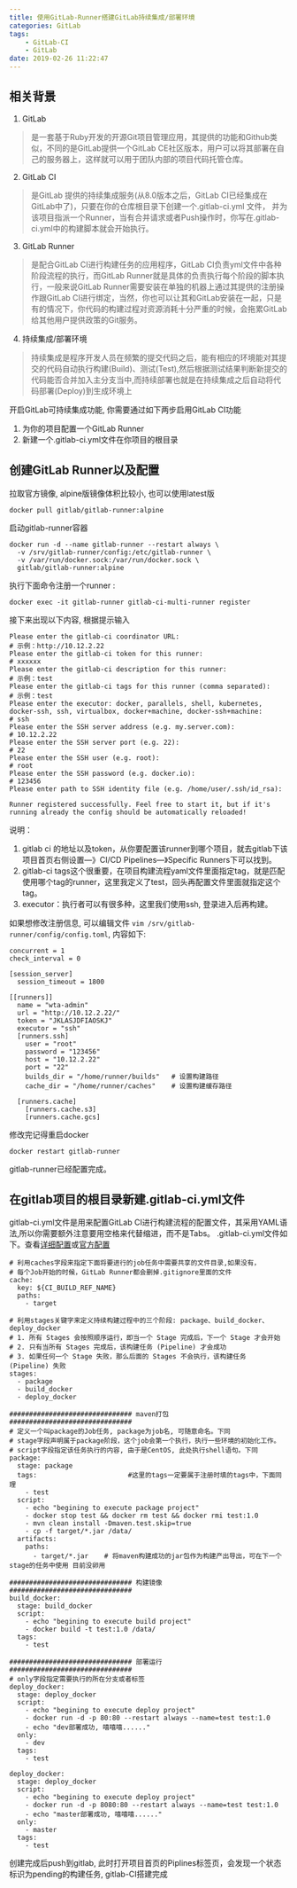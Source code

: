 ```yaml
---
title: 使用GitLab-Runner搭建GitLab持续集成/部署环境
categories: GitLab
tags: 
    - GitLab-CI
    - GitLab
date: 2019-02-26 11:22:47
---
```


相关背景
------
1. GitLab
> 是一套基于Ruby开发的开源Git项目管理应用，其提供的功能和Github类似，不同的是GitLab提供一个GitLab CE社区版本，用户可以将其部署在自己的服务器上，这样就可以用于团队内部的项目代码托管仓库。

2. GitLab CI
> 是GitLab 提供的持续集成服务(从8.0版本之后，GitLab CI已经集成在GitLab中了)，只要在你的仓库根目录下创建一个.gitlab-ci.yml 文件， 并为该项目指派一个Runner，当有合并请求或者Push操作时，你写在.gitlab-ci.yml中的构建脚本就会开始执行。

3. GitLab Runner
> 是配合GitLab CI进行构建任务的应用程序，GitLab CI负责yml文件中各种阶段流程的执行，而GitLab Runner就是具体的负责执行每个阶段的脚本执行，一般来说GitLab Runner需要安装在单独的机器上通过其提供的注册操作跟GitLab CI进行绑定，当然，你也可以让其和GitLab安装在一起，只是有的情况下，你代码的构建过程对资源消耗十分严重的时候，会拖累GitLab给其他用户提供政策的Git服务。

4. 持续集成/部署环境
> 持续集成是程序开发人员在频繁的提交代码之后，能有相应的环境能对其提交的代码自动执行构建(Build)、测试(Test),然后根据测试结果判断新提交的代码能否合并加入主分支当中,而持续部署也就是在持续集成之后自动将代码部署(Deploy)到生成环境上

开启GitLab可持续集成功能, 你需要通过如下两步启用GitLab CI功能


1. 为你的项目配置一个GitLab Runner
2. 新建一个.gitlab-ci.yml文件在你项目的根目录

创建GitLab Runner以及配置
------------------------

拉取官方镜像, alpine版镜像体积比较小, 也可以使用latest版
```
docker pull gitlab/gitlab-runner:alpine
```

启动gitlab-runner容器
```
docker run -d --name gitlab-runner --restart always \
  -v /srv/gitlab-runner/config:/etc/gitlab-runner \
  -v /var/run/docker.sock:/var/run/docker.sock \
  gitlab/gitlab-runner:alpine
```

执行下面命令注册一个runner :
```
docker exec -it gitlab-runner gitlab-ci-multi-runner register
```

接下来出现以下内容, 根据提示输入
```
Please enter the gitlab-ci coordinator URL:
# 示例：http://10.12.2.22
Please enter the gitlab-ci token for this runner:
# xxxxxx
Please enter the gitlab-ci description for this runner:
# 示例：test
Please enter the gitlab-ci tags for this runner (comma separated):
# 示例：test
Please enter the executor: docker, parallels, shell, kubernetes, docker-ssh, ssh, virtualbox, docker+machine, docker-ssh+machine:
# ssh
Please enter the SSH server address (e.g. my.server.com):
# 10.12.2.22
Please enter the SSH server port (e.g. 22):
# 22  
Please enter the SSH user (e.g. root):
# root
Please enter the SSH password (e.g. docker.io):
# 123456
Please enter path to SSH identity file (e.g. /home/user/.ssh/id_rsa):

Runner registered successfully. Feel free to start it, but if it's running already the config should be automatically reloaded!
```

说明： 
 1. gitlab ci 的地址以及token，从你要配置该runner到哪个项目，就去gitlab下该项目首页右侧设置—》CI/CD Pipelines—》Specific Runners下可以找到。 
 2. gitlab-ci tags这个很重要，在项目构建流程yaml文件里面指定tag，就是匹配使用哪个tag的runner，这里我定义了test，回头再配置文件里面就指定这个tag。 
 3. executor：执行者可以有很多种，这里我们使用ssh, 登录进入后再构建。 

如果想修改注册信息, 可以编辑文件 `vim /srv/gitlab-runner/config/config.toml`, 内容如下:
```
concurrent = 1
check_interval = 0

[session_server]
  session_timeout = 1800

[[runners]]
  name = "wta-admin"
  url = "http://10.12.2.22/"
  token = "JKLASJDFIAOSKJ"
  executor = "ssh"
  [runners.ssh]
    user = "root"
    password = "123456"
    host = "10.12.2.22"
    port = "22"
    builds_dir = "/home/runner/builds"   # 设置构建路径
    cache_dir = "/home/runner/caches"    # 设置构建缓存路径

  [runners.cache]
    [runners.cache.s3]
    [runners.cache.gcs]
```

修改完记得重启docker
```
docker restart gitlab-runner
```

gitlab-runner已经配置完成。

在gitlab项目的根目录新建.gitlab-ci.yml文件
---------------------------------

gitlab-ci.yml文件是用来配置GitLab CI进行构建流程的配置文件，其采用YAML语法,所以你需要额外注意要用空格来代替缩进，而不是Tabs。
.gitlab-ci.yml文件如下。查看[详细配置](https://segmentfault.com/a/1190000011890710)或[官方配置](https://docs.gitlab.com/ce/ci/yaml/README.html)

```
# 利用caches字段来指定下面将要进行的job任务中需要共享的文件目录,如果没有，
# 每个Job开始的时候，GitLab Runner都会删掉.gitignore里面的文件
cache:
  key: ${CI_BUILD_REF_NAME}
  paths:
    - target

# 利用stages关键字来定义持续构建过程中的三个阶段: package、build_docker、deploy_docker
# 1. 所有 Stages 会按照顺序运行，即当一个 Stage 完成后，下一个 Stage 才会开始
# 2. 只有当所有 Stages 完成后，该构建任务 (Pipeline) 才会成功
# 3. 如果任何一个 Stage 失败，那么后面的 Stages 不会执行，该构建任务 (Pipeline) 失败
stages:
  - package
  - build_docker
  - deploy_docker

############################### maven打包 ###############################
# 定义一个叫package的Job任务, package为job名, 可随意命名。下同
# stage字段声明属于package阶段，这个job会第一个执行，执行一些环境的初始化工作。
# script字段指定该任务执行的内容, 由于是CentOS, 此处执行shell语句。下同
package:
  stage: package
  tags:                       #这里的tags一定要属于注册时填的tags中，下面同理
    - test
  script:
    - echo "begining to execute package project"
    - docker stop test && docker rm test && docker rmi test:1.0
    - mvn clean install -Dmaven.test.skip=true
    - cp -f target/*.jar /data/
  artifacts:
    paths:
      - target/*.jar    # 将maven构建成功的jar包作为构建产出导出，可在下一个stage的任务中使用 目前没卵用

############################### 构建镜像 ############################### 
build_docker:
  stage: build_docker
  script:
    - echo "begining to execute build project"
    - docker build -t test:1.0 /data/
  tags:
    - test

############################### 部署运行 ############################### 
# only字段指定需要执行的所在分支或者标签
deploy_docker:
  stage: deploy_docker
  script:
    - echo "begining to execute deploy project"
    - docker run -d -p 80:80 --restart always --name=test test:1.0
    - echo "dev部署成功, 嘻嘻嘻......"
  only:
    - dev
  tags:
    - test

deploy_docker:
  stage: deploy_docker
  script:
    - echo "begining to execute deploy project"
    - docker run -d -p 8080:80 --restart always --name=test test:1.0
    - echo "master部署成功, 嘻嘻嘻......"
  only:
    - master
  tags:
    - test
```

创建完成后push到gitlab, 此时打开项目首页的Piplines标签页，会发现一个状态标识为pending的构建任务, gitlab-CI搭建完成